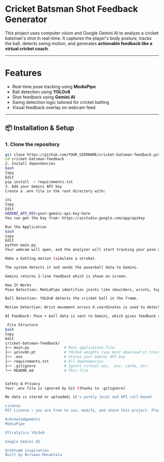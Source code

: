 # Cricket Batsman Shot Feedback Generator

This project uses computer vision and Google Gemini AI to analyze a cricket batsman's shot in real-time. It captures the player's body posture, tracks the ball, detects swing motion, and generates **actionable feedback like a virtual cricket coach**.

---

# Features

- Real-time pose tracking using **MediaPipe**
- Ball detection using **YOLOv8**
- Shot feedback using **Gemini AI**
- Swing detection logic tailored for cricket batting
- Visual feedback overlay on webcam feed

---

## 📦 Installation & Setup

### 1. Clone the repository
```bash
git clone https://github.com/YOUR_USERNAME/cricket-batsman-feedback.git
cd cricket-batsman-feedback
2. Install dependencies
bash
Copy
Edit
pip install -r requirements.txt
3. Add your Gemini API key
Create a .env file in the root directory with:

ini
Copy
Edit
GEMINI_API_KEY=your-gemini-api-key-here
You can get the key from: https://aistudio.google.com/app/apikey

Run the Application
bash
Copy
Edit
python main.py
Your webcam will open, and the analyzer will start tracking your pose and swing.

Make a batting motion (simulate a stroke).

The system detects it and sends the pose+ball data to Gemini.

Gemini returns 2-line feedback which is shown on screen.

How It Works
Pose Detection: MediaPipe identifies joints like shoulders, wrists, hips, knees, etc.

Ball Detection: YOLOv8 detects the cricket ball in the frame.

Motion Detection: Wrist movement across X-coordinates is used to detect bat swing.

AI Feedback: Pose + ball data is sent to Gemini, which gives feedback as a cricket coach.

 File Structure
bash
Copy
Edit
cricket-batsman-feedback/
├── main.py                # Main application file
├── yolov8n.pt             # YOLOv8 weights (you must download or train)
├── .env                   # Stores your Gemini API key
├── requirements.txt       # All dependencies
├── .gitignore             # Ignore virtual env, .env, cache, etc.
└── README.md              # This file


Safety & Privacy
Your .env file is ignored by Git (thanks to .gitignore)

No data is stored or uploaded; it's purely local and API call-based

License
MIT License – you are free to use, modify, and share this project. Please give credit.

Acknowledgements
MediaPipe

Ultralytics YOLOv8

Google Gemini AI

@rohtumm inspiration
Built by Nirvaan Manaktala

